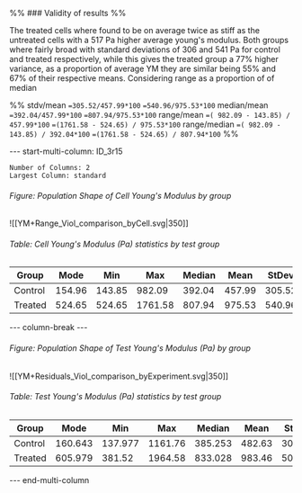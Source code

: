 
%% ### Validity of results %%

The treated cells where found to be on average twice as stiff as the untreated cells with a $517 \ \text{Pa}$ higher average young's modulus. Both groups where fairly broad with standard deviations of $306$ and $541 \ \text{Pa}$ for control and treated respectively, while this gives the treated group a $77\%$ higher variance, as a proportion of average YM they are similar being $55\%$ and $67\%$ of their respective means. Considering range as a proportion of of median 

%%
stdv/mean 
`=305.52/457.99*100`
`=540.96/975.53*100`
median/mean 
`=392.04/457.99*100`
`=807.94/975.53*100`
range/mean
`=( 982.09 - 143.85) / 457.99*100`
`=(1761.58 - 524.65) / 975.53*100`
range/median
`=( 982.09 - 143.85) / 392.04*100`
`=(1761.58 - 524.65) / 807.94*100`
%%

--- start-multi-column: ID_3r15
```column-settings
Number of Columns: 2
Largest Column: standard
```


###### Figure: Population Shape of Cell Young's Modulus by group

![[YM+Range_Viol_comparison_byCell.svg|350]]

###### Table: Cell Young's Modulus (Pa) statistics by test group

| Group   | Mode   | Min    | Max     | Median | Mean   | StDev  |
| ------- | ------ | ------ | ------- | ------ | ------ | ------ |
| Control | 154.96 | 143.85 | 982.09  | 392.04 | 457.99 | 305.52 |
| Treated | 524.65 | 524.65 | 1761.58 | 807.94 | 975.53 | 540.96 |


--- column-break ---


###### Figure: Population Shape of Test Young's Modulus (Pa) by group

![[YM+Residuals_Viol_comparison_byExperiment.svg|350]]

###### Table: Test Young's Modulus (Pa) statistics by test group

| Group   | Mode    | Min     | Max     | Median  | Mean   | StDev  |
| ------- | ------- | ------- | ------- | ------- | ------ | ------ |
| Control | 160.643 | 137.977 | 1161.76 | 385.253 | 482.63 | 301.24 |
| Treated | 605.979 | 381.52  | 1964.58 | 833.028 | 983.46 | 506.70 |


--- end-multi-column

